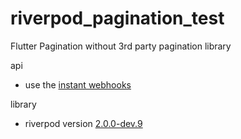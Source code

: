 # riverpod_pagination_test

Flutter Pagination without 3rd party pagination library

api 
- use the [instant webhooks](https://www.instantwebtools.net/fake-rest-api)

library
- riverpod version [2.0.0-dev.9](https://pub.dev/packages/riverpod/versions/2.0.0-dev.9)
